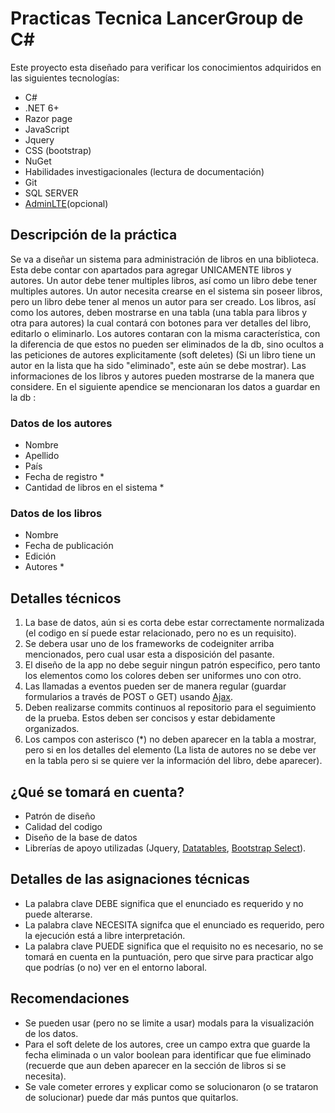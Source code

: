# Practicas Tecnica LancerGroup de C#
Este proyecto esta diseñado para verificar los conocimientos adquiridos en las siguientes tecnologías:

- C#
- .NET 6+
- Razor page
- JavaScript
- Jquery
- CSS (bootstrap)
- NuGet
- Habilidades investigacionales (lectura de documentación)
- Git
- SQL SERVER
- [AdminLTE](https://adminlte.io/themes/AdminLTE/index.html)(opcional)

## Descripción de la práctica 

Se va a diseñar un sistema para administración de libros en una biblioteca. Esta debe contar con apartados para agregar UNICAMENTE libros y autores. Un autor debe tener multiples libros, así como un libro debe tener multiples autores. Un autor necesita crearse en el sistema sin poseer libros, pero un libro debe tener al menos un autor para ser creado. Los libros, así como los autores, deben mostrarse en una tabla (una tabla para libros y otra para autores) la cual contará con botones para ver detalles del libro, editarlo o eliminarlo. Los autores contaran con la misma característica, con la diferencia de que estos no pueden ser eliminados de la db, sino ocultos a las peticiones de autores explicitamente (soft deletes) (Si un libro tiene un autor en la lista que ha sido "eliminado", este aún se debe mostrar). Las informaciones de los libros y autores pueden mostrarse de la manera que considere. En el siguiente apendice se mencionaran los datos a guardar en la db :

### Datos de los autores 

 - Nombre 
 - Apellido 
 - País 
 - Fecha de registro *
 - Cantidad de libros en el sistema *

 ### Datos de los libros
- Nombre
- Fecha de publicación
- Edición
- Autores *

## Detalles técnicos

 1. La base de datos, aún si es corta debe estar correctamente normalizada (el codigo en sí puede estar relacionado, pero no es un requisito).
 2. Se debera usar uno de los frameworks de codeigniter arriba mencionados, pero cual usar esta a disposición del pasante.
 3. El diseño de la app no debe seguir ningun patrón especifico, pero tanto los elementos como los colores deben ser uniformes uno con otro.
 4. Las llamadas a eventos pueden ser de manera regular (guardar formularios a través de POST o GET) usando [Ajax](https://guias.makeitreal.camp/jquery/realizando-peticiones-con-ajax).
 5. Deben realizarse commits continuos al repositorio para el seguimiento de la prueba. Estos deben ser concisos y estar debidamente organizados.
 6. Los campos con asterisco (*) no deben aparecer en la tabla a mostrar, pero si en los detalles del elemento (La lista de autores no se debe ver en la tabla pero si se quiere ver la información del libro, debe aparecer).

 ## ¿Qué se tomará en cuenta?

 - Patrón de diseño
 - Calidad del codigo
 - Diseño de la base de datos
 - Librerías de apoyo utilizadas (Jquery, [Datatables](https://datatables.net/), [Bootstrap Select](https://developer.snapappointments.com/bootstrap-select/)).

## Detalles de las asignaciones técnicas

 - La palabra clave DEBE significa que el enunciado es requerido y no puede alterarse.
 - La palabra clave NECESITA signifca que el enunciado es requerido, pero la ejecución está a libre interpretación.
 - La palabra clave PUEDE significa que el requisito no es necesario, no se tomará en cuenta en la puntuación, pero que sirve para practicar algo que podrías (o no) ver en el entorno laboral. 
 
 ## Recomendaciones
 - Se pueden usar (pero no se limite a usar) modals para la visualización de los datos.
 - Para el soft delete de los autores, cree un campo extra que guarde la fecha eliminada o un valor boolean para identificar que fue eliminado (recuerde que aun deben aparecer en la sección de libros si se necesita).
 - Se vale cometer errores y explicar como se solucionaron (o se trataron de solucionar) puede dar más puntos que quitarlos.